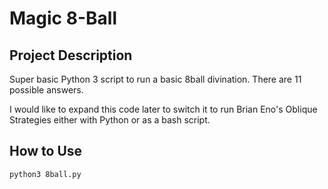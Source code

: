 # Magic 8-Ball

## Project Description

Super basic Python 3 script to run a basic 8ball divination. There are 11 possible answers.

I would like to expand this code later to switch it to run Brian Eno's Oblique Strategies either with Python or as a bash script.

## How to Use

`python3 8ball.py`
